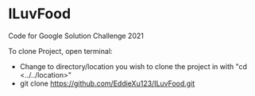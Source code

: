 # ILuvFood
Code for Google Solution Challenge 2021


To clone Project, open terminal:
- Change to directory/location you wish to clone the project in with "cd <../../location>"
- git clone https://github.com/EddieXu123/ILuvFood.git
